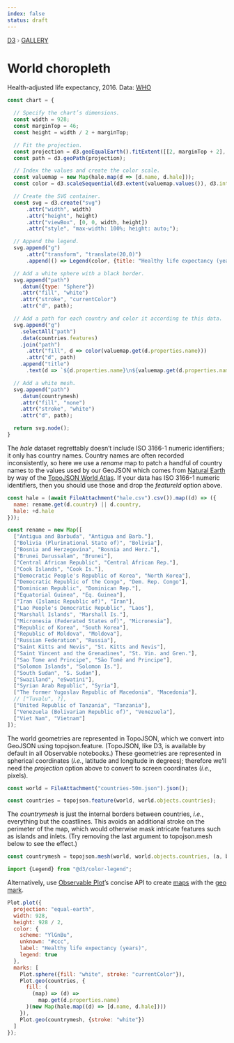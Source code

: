 ```yaml
---
index: false
status: draft
---
```


<div style="color: grey; font: 13px/25.5px var(--sans-serif); text-transform: uppercase;"><h1 style="display: none;">World choropleth</h1><a href="https://d3js.org/">D3</a> › <a href="/@d3/gallery">Gallery</a></div>

# World choropleth

Health-adjusted life expectancy, 2016. Data: [WHO](https://www.who.int/gho/publications/world_health_statistics/2018/en/)

```js echo
const chart = {

  // Specify the chart’s dimensions.
  const width = 928;
  const marginTop = 46;
  const height = width / 2 + marginTop;

  // Fit the projection.
  const projection = d3.geoEqualEarth().fitExtent([[2, marginTop + 2], [width - 2, height]], {type: "Sphere"});
  const path = d3.geoPath(projection);

  // Index the values and create the color scale.
  const valuemap = new Map(hale.map(d => [d.name, d.hale]));
  const color = d3.scaleSequential(d3.extent(valuemap.values()), d3.interpolateYlGnBu);

  // Create the SVG container.
  const svg = d3.create("svg")
      .attr("width", width)
      .attr("height", height)
      .attr("viewBox", [0, 0, width, height])
      .attr("style", "max-width: 100%; height: auto;");

  // Append the legend.
  svg.append("g")
      .attr("transform", "translate(20,0)")
      .append(() => Legend(color, {title: "Healthy life expectancy (years)", width: 260}));

  // Add a white sphere with a black border.
  svg.append("path")
    .datum({type: "Sphere"})
    .attr("fill", "white")
    .attr("stroke", "currentColor")
    .attr("d", path);

  // Add a path for each country and color it according te this data.
  svg.append("g")
    .selectAll("path")
    .data(countries.features)
    .join("path")
      .attr("fill", d => color(valuemap.get(d.properties.name)))
      .attr("d", path)
    .append("title")
      .text(d => `${d.properties.name}\n${valuemap.get(d.properties.name)}`);

  // Add a white mesh.
  svg.append("path")
    .datum(countrymesh)
    .attr("fill", "none")
    .attr("stroke", "white")
    .attr("d", path);

  return svg.node();
}
```

The _hale_ dataset regrettably doesn’t include ISO 3166-1 numeric identifiers; it only has country names. Country names are often recorded inconsistently, so here we use a _rename_ map to patch a handful of country names to the values used by our GeoJSON which comes from [Natural Earth](https://naturalearthdata.com) by way of the [TopoJSON World Atlas](https://github.com/topojson/world-atlas). If your data has ISO 3166-1 numeric identifiers, then you should use those and drop the _featureId_ option above.

```js echo
const hale = (await FileAttachment("hale.csv").csv()).map((d) => ({
  name: rename.get(d.country) || d.country,
  hale: +d.hale
}));
```

```js echo
const rename = new Map([
  ["Antigua and Barbuda", "Antigua and Barb."],
  ["Bolivia (Plurinational State of)", "Bolivia"],
  ["Bosnia and Herzegovina", "Bosnia and Herz."],
  ["Brunei Darussalam", "Brunei"],
  ["Central African Republic", "Central African Rep."],
  ["Cook Islands", "Cook Is."],
  ["Democratic People's Republic of Korea", "North Korea"],
  ["Democratic Republic of the Congo", "Dem. Rep. Congo"],
  ["Dominican Republic", "Dominican Rep."],
  ["Equatorial Guinea", "Eq. Guinea"],
  ["Iran (Islamic Republic of)", "Iran"],
  ["Lao People's Democratic Republic", "Laos"],
  ["Marshall Islands", "Marshall Is."],
  ["Micronesia (Federated States of)", "Micronesia"],
  ["Republic of Korea", "South Korea"],
  ["Republic of Moldova", "Moldova"],
  ["Russian Federation", "Russia"],
  ["Saint Kitts and Nevis", "St. Kitts and Nevis"],
  ["Saint Vincent and the Grenadines", "St. Vin. and Gren."],
  ["Sao Tome and Principe", "São Tomé and Principe"],
  ["Solomon Islands", "Solomon Is."],
  ["South Sudan", "S. Sudan"],
  ["Swaziland", "eSwatini"],
  ["Syrian Arab Republic", "Syria"],
  ["The former Yugoslav Republic of Macedonia", "Macedonia"],
  // ["Tuvalu", ?],
  ["United Republic of Tanzania", "Tanzania"],
  ["Venezuela (Bolivarian Republic of)", "Venezuela"],
  ["Viet Nam", "Vietnam"]
]);
```

The world geometries are represented in TopoJSON, which we convert into GeoJSON using topojson.feature. (TopoJSON, like D3, is available by default in all Observable notebooks.) These geometries are represented in spherical coordinates (_i.e._, latitude and longitude in degrees); therefore we’ll need the _projection_ option above to convert to screen coordinates (_i.e._, pixels).

```js echo
const world = FileAttachment("countries-50m.json").json();
```

```js echo
const countries = topojson.feature(world, world.objects.countries);
```

The _countrymesh_ is just the internal borders between countries, _i.e._, everything but the coastlines. This avoids an additional stroke on the perimeter of the map, which would otherwise mask intricate features such as islands and inlets. (Try removing the last argument to topojson.mesh below to see the effect.)

```js echo
const countrymesh = topojson.mesh(world, world.objects.countries, (a, b) => a !== b);
```

```js echo
import {Legend} from "@d3/color-legend";
```

Alternatively, use [Observable Plot](https://observablehq.com/plot)’s concise API to create [maps](https://observablehq.com/@observablehq/plot-mapping) with the [geo mark](https://observablehq.com/plot/marks/geo).

```js echo
Plot.plot({
  projection: "equal-earth",
  width: 928,
  height: 928 / 2,
  color: {
    scheme: "YlGnBu",
    unknown: "#ccc",
    label: "Healthy life expectancy (years)",
    legend: true
  },
  marks: [
    Plot.sphere({fill: "white", stroke: "currentColor"}),
    Plot.geo(countries, {
      fill: (
        (map) => (d) =>
          map.get(d.properties.name)
      )(new Map(hale.map((d) => [d.name, d.hale])))
    }),
    Plot.geo(countrymesh, {stroke: "white"})
  ]
});
```
